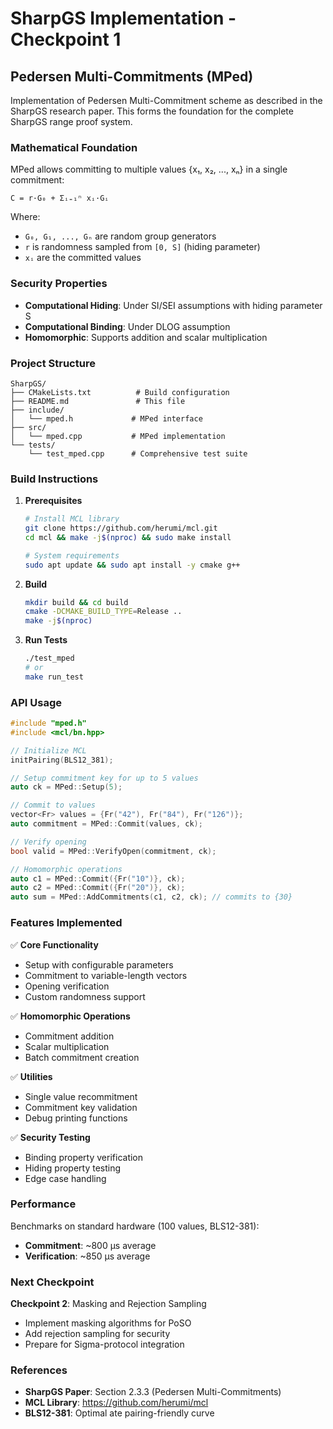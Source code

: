 # SharpGS Implementation - Checkpoint 1

## Pedersen Multi-Commitments (MPed)

Implementation of Pedersen Multi-Commitment scheme as described in the SharpGS research paper. This forms the foundation for the complete SharpGS range proof system.

### Mathematical Foundation

MPed allows committing to multiple values {x₁, x₂, ..., xₙ} in a single commitment:

```
C = r·G₀ + Σᵢ₌₁ⁿ xᵢ·Gᵢ
```

Where:
- `G₀, G₁, ..., Gₙ` are random group generators
- `r` is randomness sampled from `[0, S]` (hiding parameter)
- `xᵢ` are the committed values

### Security Properties

- **Computational Hiding**: Under SI/SEI assumptions with hiding parameter S
- **Computational Binding**: Under DLOG assumption
- **Homomorphic**: Supports addition and scalar multiplication

### Project Structure

```
SharpGS/
├── CMakeLists.txt          # Build configuration
├── README.md               # This file
├── include/
│   └── mped.h             # MPed interface
├── src/
│   └── mped.cpp           # MPed implementation
└── tests/
    └── test_mped.cpp      # Comprehensive test suite
```

### Build Instructions

1. **Prerequisites**
   ```bash
   # Install MCL library
   git clone https://github.com/herumi/mcl.git
   cd mcl && make -j$(nproc) && sudo make install
   
   # System requirements
   sudo apt update && sudo apt install -y cmake g++
   ```

2. **Build**
   ```bash
   mkdir build && cd build
   cmake -DCMAKE_BUILD_TYPE=Release ..
   make -j$(nproc)
   ```

3. **Run Tests**
   ```bash
   ./test_mped
   # or
   make run_test
   ```

### API Usage

```cpp
#include "mped.h"
#include <mcl/bn.hpp>

// Initialize MCL
initPairing(BLS12_381);

// Setup commitment key for up to 5 values
auto ck = MPed::Setup(5);

// Commit to values
vector<Fr> values = {Fr("42"), Fr("84"), Fr("126")};
auto commitment = MPed::Commit(values, ck);

// Verify opening
bool valid = MPed::VerifyOpen(commitment, ck);

// Homomorphic operations
auto c1 = MPed::Commit({Fr("10")}, ck);
auto c2 = MPed::Commit({Fr("20")}, ck);
auto sum = MPed::AddCommitments(c1, c2, ck); // commits to {30}
```

### Features Implemented

✅ **Core Functionality**
- Setup with configurable parameters
- Commitment to variable-length vectors
- Opening verification
- Custom randomness support

✅ **Homomorphic Operations**
- Commitment addition
- Scalar multiplication
- Batch commitment creation

✅ **Utilities**
- Single value recommitment
- Commitment key validation
- Debug printing functions

✅ **Security Testing**
- Binding property verification
- Hiding property testing
- Edge case handling

### Performance

Benchmarks on standard hardware (100 values, BLS12-381):
- **Commitment**: ~800 μs average
- **Verification**: ~850 μs average

### Next Checkpoint

**Checkpoint 2**: Masking and Rejection Sampling
- Implement masking algorithms for PoSO
- Add rejection sampling for security
- Prepare for Sigma-protocol integration

### References

- **SharpGS Paper**: Section 2.3.3 (Pedersen Multi-Commitments)
- **MCL Library**: https://github.com/herumi/mcl
- **BLS12-381**: Optimal ate pairing-friendly curve